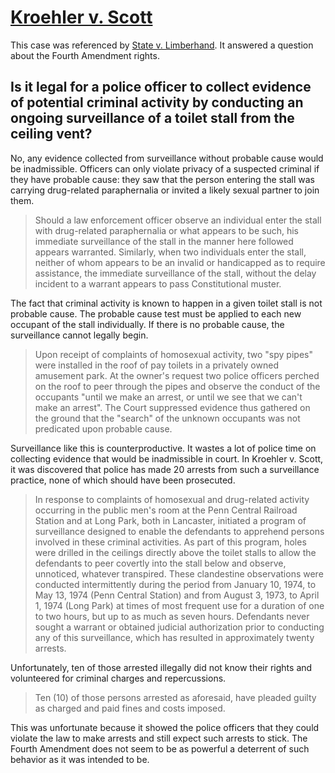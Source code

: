 # [Kroehler v. Scott](https://www.cetient.com/case/kroehler-v-scott-1494964)

This case was referenced by [State v. Limberhand](../../../2025/09/29/freakonomics-state-v-limberhand.md). It answered a question about the Fourth Amendment rights.

## Is it legal for a police officer to collect evidence of potential criminal activity by conducting an ongoing surveillance of a toilet stall from the ceiling vent?

No, any evidence collected from surveillance without probable cause would be inadmissible. Officers can only violate privacy of a suspected criminal if they have probable cause: they saw that the person entering the stall was carrying drug-related paraphernalia or invited a likely sexual partner to join them.

> Should a law enforcement officer observe an individual enter the stall with drug-related paraphernalia or what appears to be such, his immediate surveillance of the stall in the manner here followed appears warranted. Similarly, when two individuals enter the stall, neither of whom appears to be an invalid or handicapped as to require assistance, the immediate surveillance of the stall, without the delay incident to a warrant appears to pass Constitutional muster.

The fact that criminal activity is known to happen in a given toilet stall is not probable cause. The probable cause test must be applied to each new occupant of the stall individually. If there is no probable cause, the surveillance cannot legally begin.

> Upon receipt of complaints of homosexual activity, two "spy pipes" were installed in the roof of pay toilets in a privately owned amusement park. At the owner's request two police officers perched on the roof to peer through the pipes and observe the conduct of the occupants "until we make an arrest, or until we see that we can't make an arrest". The Court suppressed evidence thus gathered on the ground that the "search" of the unknown occupants was not predicated upon probable cause.

Surveillance like this is counterproductive. It wastes a lot of police time on collecting evidence that would be inadmissible in court. In Kroehler v. Scott, it was discovered that police has made 20 arrests from such a surveillance practice, none of which should have been prosecuted.

> In response to complaints of homosexual and drug-related activity occurring in the public men's room at the Penn Central Railroad Station and at Long Park, both in Lancaster, initiated a program of surveillance designed to enable the defendants to apprehend persons involved in these criminal activities. As part of this program, holes were drilled in the ceilings directly above the toilet stalls to allow the defendants to peer covertly into the stall below and observe, unnoticed, whatever transpired. These clandestine observations were conducted intermittently during the period from January 10, 1974, to May 13, 1974 (Penn Central Station) and from August 3, 1973, to April 1, 1974 (Long Park) at times of most frequent use for a duration of one to two hours, but up to as much as seven hours. Defendants never sought a warrant or obtained judicial authorization prior to conducting any of this surveillance, which has resulted in approximately twenty arrests.

Unfortunately, ten of those arrested illegally did not know their rights and volunteered for criminal charges and repercussions.

> Ten (10) of those persons arrested as aforesaid, have pleaded guilty as charged and paid fines and costs imposed.

This was unfortunate because it showed the police officers that they could violate the law to make arrests and still expect such arrests to stick. The Fourth Amendment does not seem to be as powerful a deterrent of such behavior as it was intended to be. 
